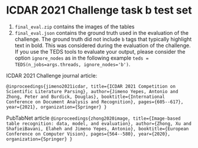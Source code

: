 # ICDAR 2021 Challenge task b test set

1. `final_eval.zip` contains the images of the tables
2. `final_eval.json` contains the ground truth used in the evaluation of the challenge. The ground truth did not include `b` tags that typically highlight text in bold. This was considered during the evaluation of the challenge. If you use the TEDS tools to evaluate your output, please consider the option `ignore_nodes` as in the following example `teds = TEDS(n_jobs=args.threads, ignore_nodes='b')`.

ICDAR 2021 Challenge journal article:

`
@inproceedings{jimeno2021icdar,
  title={ICDAR 2021 Competition on Scientific Literature Parsing},
  author={Jimeno Yepes, Antonio and Zhong, Peter and Burdick, Douglas},
  booktitle={International Conference on Document Analysis and Recognition},
  pages={605--617},
  year={2021},
  organization={Springer}
}
`

PubTabNet article
`
@inproceedings{zhong2020image,
  title={Image-based table recognition: data, model, and evaluation},
  author={Zhong, Xu and ShafieiBavani, Elaheh and Jimeno Yepes, Antonio},
  booktitle={European Conference on Computer Vision},
  pages={564--580},
  year={2020},
  organization={Springer}
}
`
